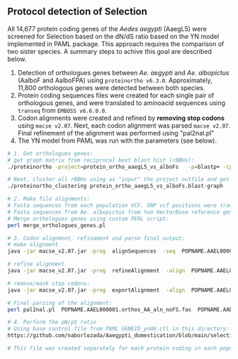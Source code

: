 ## Protocol detection of Selection

All 14,677 protein coding genes of the *Aedes aegypti* (AaegL5) were screened for Selection based on the dN/dS ratio based on the YN model implemented in PAML package. This approach requires the comparison of two sister species. A summary steps to achive this goal are described below.

1) Detection of orthologues genes between *Ae. aegypti* and *Ae. albopictus* (AalboF and AalboFPA) using `proteinortho v6.3.0`. Approximately, 11,800 orthologous genes were detected between both species.
2) Protein coding sequences files were created for each single pair of orthologous genes, and were translated to aminoacid sequences using `transeq` from `EMBOSS v6.6.0.0`.
3) Codon alignments were created and refined by **removing stop codons** using `macse v2.07`. Next, each codon alignment was parsed `macse v2.07`. Final refinement of the alignment was performed using "pal2nal.pl"
4) The YN model from PAML was run with the parameters (see below).


```bash
# 1. Get orthologues genes:
# get graph matrix from reciprocal best blast hist (rBBHs):
./proteinortho -project=protein_ortho_aaegL5_vs_alboFs   -p=blastp+ -cpus=60 -sim=1 -singles -xml -identity=0.25 -coverage=50 evalue=0.00001  orthologs/aaegL5_vs_aalboX/genomes/*.faa  2>&1 | tee aedes-aegypti.protein_ortho_aaegL5_vs_alboFs.stderr.log

# Next, cluster all rBBHs using as "input" the project outfile and get orthhologs:
./proteinortho_clustering protein_ortho_aaegL5_vs_alboFs.blast-graph

# 2. Make file alignments:
# Fasta sequences from each population VCF. SNP vcf positions were transform to protein coding sequences using the program vcf2fasta from Santiago Sanchez (https://github.com/santiagosnchez/vcf2fasta.git). 
# Fasta sequences from Ae. albopictus from two VectorBase reference genomes were used two join them with their corresponding orthologous gene.
# Merge orthologues genes using custom PERL script:
perl merge_orthologues_genes.pl

# 3. Codon alignment, refinament and parse final output:
# make alignment
java -jar macse_v2.07.jar -prog  alignSequences  -seq  POPNAME.AAEL000001.orthos.fas  -out_NT POPNAME.AAEL000001.orthos_NT.fas  -out_AA POPNAME.AAEL000001.orthos_AA.fas -gc_def 1 2>> POPNAME.AAEL000001.orthos_NT.stderr.log

# refine alignment
java -jar macse_v2.07.jar -prog  refineAlignment  -align  POPNAME.AAEL000001.orthos_NT.fas  -optim 1  -max_refine_iter 1  -fs 40.0  -gap_ext 3.0  -stop 60.0  -alphabet_AA Dayhoff_6  -gc_def 1  -out_AA POPNAME.AAEL000001.orthos_AA_aln.fas  -out_NT POPNAME.AAEL000001.orthos_NT.fas  2>> POPNAME.AAEL000001.orthos_NT_NT2realn.stderr.log &> POPNAME.AAEL000001.orthos_NT_NT2realn.stderr.log

# remove/mask stop codons:
java -jar macse_v2.07.jar -prog  exportAlignment  -align  POPNAME.AAEL000001.orthos_NT_aln.fas  -codonForInternalStop NNN  -codonForInternalFS ---  -charForRemainingFS ---  -out_AA POPNAME.AAEL000001.orthos_AA_aln_noFS.fas  -out_NT POPNAME.AAEL000001.orthos_NT_aln_noFS.fas  2>> POPNAME.AAEL000001.stderr.log &> POPNAME.AAEL000001.orthos_NT_aln_noFS.stderr.log

# Final parsing of the alignment:
perl pal2nal.pl  POPNAME.AAEL000001.orthos_AA_aln_noFS.fas  POPNAME.AAEL000001.orthos_NT_aln_noFS.fas  -nomismatch -nogap -output fasta 2>> POPNAME.AAEL000001.orthos_NT_aln_noFS2codon.stderr.log > POPNAME.AAEL000001.orthos_NT_aln_noFS.codon.fas

# 4. Perform the pN/pS ratio
# Using base control file from PAML GENEID_yn00.ctl in this directory:
https://github.com/naborlozada/Aaegypti_domestication/blob/main/selection/GENEID_yn00.ctl

# This file was created separately for each protein coding in each population (>500,000 control files).
```
